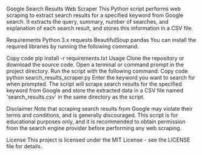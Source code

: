 Google Search Results Web Scraper
This Python script performs web scraping to extract search results for a specified keyword from Google search. It extracts the query, summary, number of searches, and explanation of each search result, and stores this information in a CSV file.

Requirements
Python 3.x
requests
BeautifulSoup
pandas
You can install the required libraries by running the following command:

Copy code
pip install -r requirements.txt
Usage
Clone the repository or download the source code.
Open a terminal or command prompt in the project directory.
Run the script with the following command:
Copy code
python search_results_scraper.py
Enter the keyword you want to search for when prompted.
The script will scrape search results for the specified keyword from Google and store the extracted data in a CSV file named 'search_results.csv' in the same directory as the script.


Disclaimer
Note that scraping search results from Google may violate their terms and conditions, and is generally discouraged. This script is for educational purposes only, and it is recommended to obtain permission from the search engine provider before performing any web scraping.

License
This project is licensed under the MIT License - see the LICENSE file for details.
